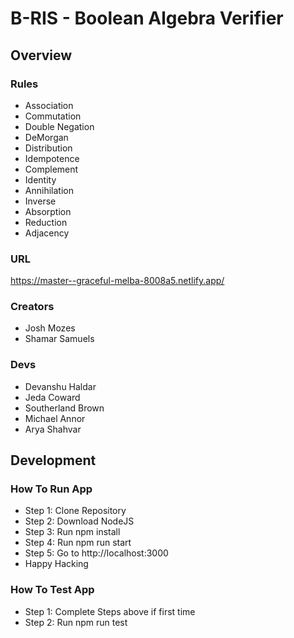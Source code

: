 # B-RIS - Boolean Algebra Verifier

## Overview
 
### Rules
* Association
* Commutation
* Double Negation
* DeMorgan
* Distribution
* Idempotence
* Complement
* Identity
* Annihilation
* Inverse
* Absorption
* Reduction
* Adjacency

### URL
https://master--graceful-melba-8008a5.netlify.app/

### Creators
* Josh Mozes
* Shamar Samuels

### Devs
* Devanshu Haldar
* Jeda Coward
* Southerland Brown
* Michael Annor
* Arya Shahvar

## Development

### How To Run App
* Step 1: Clone Repository
* Step 2: Download NodeJS
* Step 3: Run npm install
* Step 4: Run npm run start
* Step 5: Go to http://localhost:3000
* Happy Hacking

### How To Test App
* Step 1: Complete Steps above if first time
* Step 2: Run npm run test

